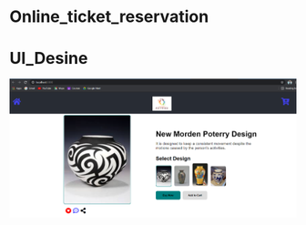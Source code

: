 # Online_ticket_reservation
# UI_Desine


![UI](https://github.com/vaibhavdpatil/UI_Desing/blob/main/UI.png)
